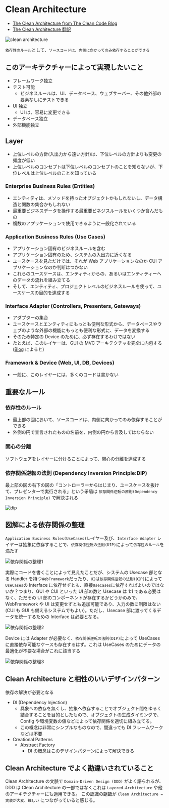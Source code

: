 # Clean Architecture

- [The Clean Architecture from The Clean Code Blog](https://blog.cleancoder.com/uncle-bob/2012/08/13/the-clean-architecture.html)
- [The Clean Architecture 翻訳](https://blog.tai2.net/the_clean_architecture.html)

![clean architecture](https://github.com/hiromaily/documents/raw/main/images/clean-architecture-origin.jpg "clean architecture")

`依存性のルール`として、`ソースコードは、内側に向かってのみ依存することができる`

## このアーキテクチャーによって実現したいこと

- フレームワーク独立
- テスト可能
  - ビジネスルールは、UI、データベース、ウェブサーバー、その他外部の要素なしにテストできる
- UI 独立
  - UI は、容易に変更できる
- データベース独立
- 外部機能独立

## Layer

- 上位レベルの方針(入出力から遠い方針)は、下位レベルの方針よりも変更の頻度が低い
- 上位レベルのコンセプトは下位レベルのコンセプトのことを知らないが、下位レベルは上位レベルのことを知っている

### Enterprise Business Rules (Entities)

- エンティティは、メソッドを持ったオブジェクトかもしれないし、データ構造と関数の集合かもしれない
- 最重要ビジネスデータを操作する最重要ビネジスルールをいくつか含んだもの
- 複数のアプリケーションで使用できるように一般化されている

### Application Business Rules (Use Cases)

- アプリケーション固有のビジネスルールを含む
- アプリケーション固有のため、システムの入出力に近くなる
- ユースケースを見ただけでは、それが Web アプリケーションなのか CUI アプリケーションなのか判断はつかない
- これらのユースケースは、エンティティからの、あるいはエンティティーへのデータの流れを組み立てる
- そして、エンティティ、プロジェクトレベルのビジネスルールを使って、ユースケースの目的を達成する

### Interface Adapter (Controllers, Presenters, Gateways)

- アダプターの集合
- ユースケースとエンティティにもっとも便利な形式から、データベースやウェブのような外部の機能にもっとも便利な形式に、データを変換する
- そのため特定の Device のために、必ず存在するわけではない
- たとえば、このレイヤーは、GUI の MVC アーキテクチャを完全に内包する ([Blog](https://blog.tai2.net/the_clean_architecture.html) によると)

### Framework & Device (Web, UI, DB, Devices)

- 一般に、このレイヤーには、多くのコードは書かない

## 重要なルール

### 依存性のルール

- 最上部の図において、ソースコードは、内側に向かってのみ依存することができる
- 外側の円で宣言されたものの名前を、内側の円から言及してはならない

### 関心の分離

ソフトウェアをレイヤーに分けることによって、関心の分離を達成する

### 依存関係逆転の法則 (Dependency Inversion Principle:DIP)

最上部の図の右下の図の「コントローラーからはじまり、ユースケースを抜けて、プレゼンターで実行される」という矛盾は `依存関係逆転の原則(Dependency Inversion Principle)` で解決される

![dip](https://github.com/hiromaily/documents/raw/main/images/dip.png "dip")

## 図解による依存関係の整理

`Application Business Rules(UseCases)`レイヤー及び、`Interface Adapter` レイヤーは抽象に依存することで、`依存関係逆転の法則(DIP)`によって`依存性のルール`を満たす

![依存関係の整理1](https://github.com/hiromaily/documents/raw/main/images/clean-architecture1.png "依存関係の整理2")

実際にコードを書くことによって見えたことだが、システムの Usecase 部となる Handler を持つ`WebFramework`だったり、`UI`は`依存関係逆転の法則(DIP)`によって`UseCases`の Interface に依存せずとも、直接`UseCases`に依存すればよいのではないか？つまり、GUI や CUI といった UI 部の数と Usecase は 1:1 である必要はなく、ただその UI 部のコンポーネントが存在するかどうかのみで、WebFramework や UI は変更せずとも追加可能であり、入力の数に制限はない(CUI も GUI も備えるシステムでもよい)。ただし、Usecase 部に渡ってくるデータを統一するための Interface は必要となる。

![依存関係の整理2](https://github.com/hiromaily/documents/raw/main/images/clean-architecture2.png "依存関係の整理2")

Device には Adapter が必要なく、`依存関係逆転の法則(DIP)`によって UseCases に直接依存可能なケースも存在するはず。これは UseCases のためにデータの最適化が不要な場合がこれに該当する

![依存関係の整理3](https://github.com/hiromaily/documents/raw/main/images/clean-architecture3.png "依存関係の整理3")

## Clean Architecture と相性のいいデザインパターン

依存の解決が必要となる

- DI (Dependency Injection)
  - 具象への依存を無くし、抽象へ依存することでオブジェクト間をゆるく結合することを目的としたもので、オブジェクトの生成タイミングで、Config や環境変数の値などによって依存関係を適切に組み立てる。
  - この概念は非常にシンプルなものなので、間違っても DI フレームワークなどは不要
- Creational Patterns
  - [Abstract Factory](https://github.com/hiromaily/documents/tree/main/architecture/design-pattern#abstract-factory)
    - DI の概念はこのデザインパターンによって解決できる

## Clean Architecture でよく勘違いされていること

Clean Architecture の文脈で `Domain-Driven Design (DDD)` がよく語られるが、DDD は Clean Architecture の一部ではなくこれは `Layered-Architecture` や他のアーキテクチャーにも適用できる。
この認識の齟齬が `Clean Architecture = 実装が大変、難しい` につながっていると感じる。
